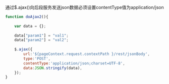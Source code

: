 通过$.ajax()向后段服务发送json数据必须设置contentType值为application/json

```javascript
function doAjax2(){
		
	var data = {};
		
	data["param1"] = "val1";
	data["param2"] = "val2";
		
	$.ajax({
		url:'${pageContext.request.contextPath }/rest/jsonBody',
		type:'POST',
		contentType:'application/json;charset=UTF-8',
		data:JSON.stringify(data),
	});
}
```

